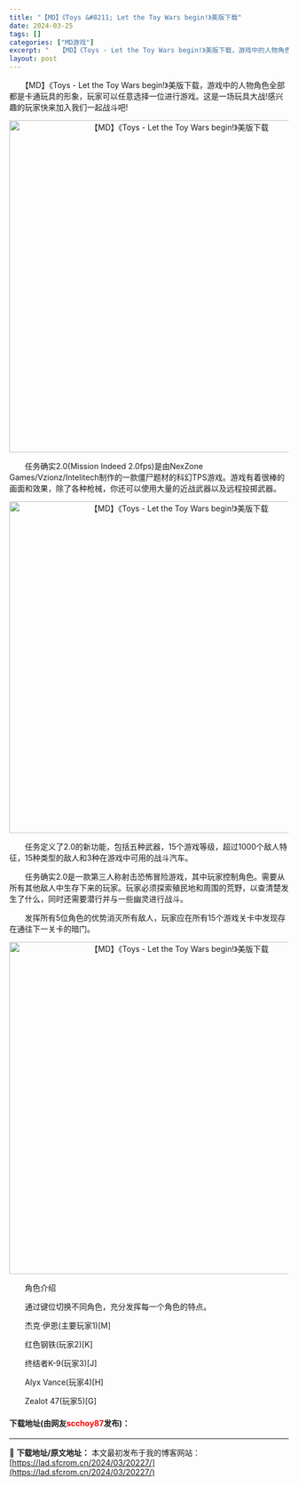 ```yaml
---
title: "【MD】《Toys &#8211; Let the Toy Wars begin!》美版下载"
date: 2024-03-25
tags: []
categories: ["MD游戏"]
excerpt: "　　【MD】《Toys - Let the Toy Wars begin!》美版下载，游戏中的人物角色全部都是卡通玩具的形象，玩家可以任意选择一位进行游戏。这是一场玩具大战!感兴趣的玩家快来加入我们一起战斗吧! 　　任务确实2.0(Mission Indeed 2.0fps)是由NexZone Ga&hellip;"
layout: post
---
```


 <p>　　【MD】《Toys - Let the Toy Wars begin!》美版下载，游戏中的人物角色全部都是卡通玩具的形象，玩家可以任意选择一位进行游戏。这是一场玩具大战!感兴趣的玩家快来加入我们一起战斗吧!</p> <p align="center"><img align="" border="0" src="https://lad.sfcrom.cn/wp-content/uploads/2024/03/20240325_660115954469d.png" width="598" alt="【MD】《Toys - Let the Toy Wars begin!》美版下载" /></p> <p>　　任务确实2.0(Mission Indeed 2.0fps)是由NexZone Games/Vzionz/Intelitech制作的一款僵尸题材的科幻TPS游戏。游戏有着很棒的画面和效果，除了各种枪械，你还可以使用大量的近战武器以及远程投掷武器。</p> <p align="center"><img align="" border="0" src="https://lad.sfcrom.cn/wp-content/uploads/2024/03/20240325_660115965efd5.png" width="597" alt="【MD】《Toys - Let the Toy Wars begin!》美版下载" /></p> <p>　　任务定义了2.0的新功能，包括五种武器，15个游戏等级，超过1000个敌人特征，15种类型的敌人和3种在游戏中可用的战斗汽车。</p> <p>　　任务确实2.0是一款第三人称射击恐怖冒险游戏，其中玩家控制角色。需要从所有其他敌人中生存下来的玩家。玩家必须探索殖民地和周围的荒野，以查清楚发生了什么，同时还需要潜行并与一些幽灵进行战斗。</p> <p>　　发挥所有5位角色的优势消灭所有敌人，玩家应在所有15个游戏关卡中发现存在通往下一关卡的暗门。</p> <p align="center"><img align="" border="0" src="https://lad.sfcrom.cn/wp-content/uploads/2024/03/20240325_6601159738b15.png" width="598" alt="【MD】《Toys - Let the Toy Wars begin!》美版下载" /></p> <p>　　角色介绍</p> <p>　　通过键位切换不同角色，充分发挥每一个角色的特点。</p> <p>　　杰克&middot;伊恩(主要玩家1)[M]</p> <p>　　红色钢铁(玩家2)[K]</p> <p>　　终结者K-9(玩家3)[J]</p> <p>　　Alyx Vance(玩家4)[H]</p> <p>　　Zealot 47(玩家5)[G]</p> <p><h4>下载地址(由网友<font color="red">scchoy87</font>发布)：</h4></p> 

---
📖 **下载地址/原文地址：** 本文最初发布于我的博客网站：[https://lad.sfcrom.cn/2024/03/20227/](https://lad.sfcrom.cn/2024/03/20227/)
